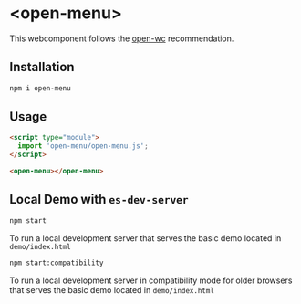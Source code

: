 # \<open-menu>

This webcomponent follows the [open-wc](https://github.com/open-wc/open-wc) recommendation.

## Installation
```bash
npm i open-menu
```

## Usage
```html
<script type="module">
  import 'open-menu/open-menu.js';
</script>

<open-menu></open-menu>
```



## Local Demo with `es-dev-server`
```bash
npm start
```
To run a local development server that serves the basic demo located in `demo/index.html`

```bash
npm start:compatibility
```
To run a local development server in compatibility mode for older browsers that serves the basic demo located in `demo/index.html`
